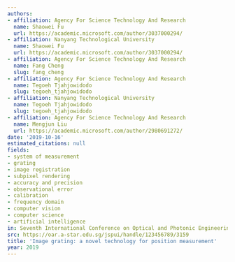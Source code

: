 ```yaml
---
authors:
- affiliation: Agency For Science Technology And Research
  name: Shaowei Fu
  url: https://academic.microsoft.com/author/3037000294/
- affiliation: Nanyang Technological University
  name: Shaowei Fu
  url: https://academic.microsoft.com/author/3037000294/
- affiliation: Agency For Science Technology And Research
  name: Fang Cheng
  slug: fang_cheng
- affiliation: Agency For Science Technology And Research
  name: Tegoeh Tjahjowidodo
  slug: tegoeh_tjahjowidodo
- affiliation: Nanyang Technological University
  name: Tegoeh Tjahjowidodo
  slug: tegoeh_tjahjowidodo
- affiliation: Agency For Science Technology And Research
  name: Mengjun Liu
  url: https://academic.microsoft.com/author/2980691272/
date: '2019-10-16'
estimated_citations: null
fields:
- system of measurement
- grating
- image registration
- subpixel rendering
- accuracy and precision
- observational error
- calibration
- frequency domain
- computer vision
- computer science
- artificial intelligence
in: Seventh International Conference on Optical and Photonic Engineering (icOPEN 2019)
src: https://oar.a-star.edu.sg/jspui/handle/123456789/3159
title: 'Image grating: a novel technology for position measurement'
year: 2019
---
```

